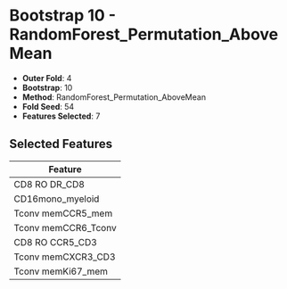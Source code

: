 # Bootstrap 10 - RandomForest_Permutation_AboveMean

- **Outer Fold**: 4
- **Bootstrap**: 10
- **Method**: RandomForest_Permutation_AboveMean
- **Fold Seed**: 54
- **Features Selected**: 7

## Selected Features

| Feature |
|---------|
| CD8 RO DR_CD8 |
| CD16mono_myeloid |
| Tconv memCCR5_mem |
| Tconv memCCR6_Tconv |
| CD8 RO CCR5_CD3 |
| Tconv memCXCR3_CD3 |
| Tconv memKi67_mem |
